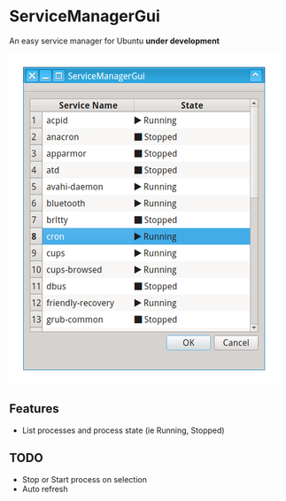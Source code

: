 # ServiceManagerGui

An easy service manager for Ubuntu **under development**

![ServiceManagerGui](ServiceManagerGui.png)

## Features

* List processes and process state (ie Running, Stopped)

## TODO

* Stop or Start process on selection
* Auto refresh